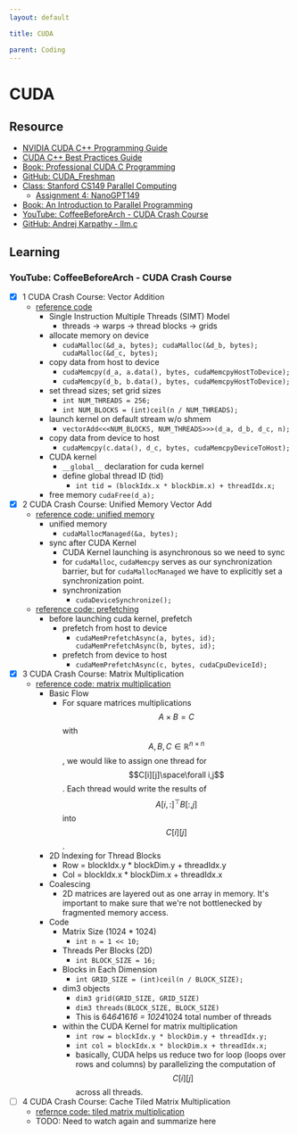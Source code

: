 ```yaml
---
layout: default

title: CUDA

parent: Coding
---
```

# CUDA

## Resource
- [NVIDIA CUDA C++ Programming Guide](https://docs.nvidia.com/cuda/cuda-c-programming-guide/index.html)
- [CUDA C++ Best Practices Guide](https://docs.nvidia.com/cuda/cuda-c-best-practices-guide/index.html)
- [Book: Professional CUDA C Programming](https://www.cs.utexas.edu/~rossbach/cs380p/papers/cuda-programming.pdf)
- [GitHub: CUDA_Freshman](https://github.com/Tony-Tan/CUDA_Freshman)
- [Class: Stanford CS149 Parallel Computing](https://gfxcourses.stanford.edu/cs149/fall23/)
    - [Assignment 4: NanoGPT149](https://github.com/stanford-cs149/cs149gpt/tree/main)
- [Book: An Introduction to Parallel Programming](https://www.cs.usfca.edu/%7Epeter/ipp/)
- [YouTube: CoffeeBeforeArch - CUDA Crash Course](https://www.youtube.com/playlist?list=PLxNPSjHT5qvtYRVdNN1yDcdSl39uHV_sU)
- [GitHub: Andrej Karpathy - llm.c](https://github.com/karpathy/llm.c/tree/master)

## Learning

### YouTube: CoffeeBeforeArch - CUDA Crash Course

- [x] 1 CUDA Crash Course: Vector Addition
    - [reference code](https://github.com/CoffeeBeforeArch/cuda_programming/blob/master/01_vector_addition/baseline/vectorAdd.cu)
        - Single Instruction Multiple Threads (SIMT) Model
            - threads -> warps -> thread blocks -> grids
        - allocate memory on device 
            - `cudaMalloc(&d_a, bytes); cudaMalloc(&d_b, bytes); cudaMalloc(&d_c, bytes);`
        - copy data from host to device
            - `cudaMemcpy(d_a, a.data(), bytes, cudaMemcpyHostToDevice);`
            - `cudaMemcpy(d_b, b.data(), bytes, cudaMemcpyHostToDevice);`
        - set thread sizes; set grid sizes
            - `int NUM_THREADS = 256;`
            - `int NUM_BLOCKS = (int)ceil(n / NUM_THREADS);`
        - launch kernel on default stream w/o shmem
            - `vectorAdd<<<NUM_BLOCKS, NUM_THREADS>>>(d_a, d_b, d_c, n);`
        - copy data from device to host
            - `cudaMemcpy(c.data(), d_c, bytes, cudaMemcpyDeviceToHost);`
        - CUDA kernel
            - `__global__` declaration for cuda kernel
            - define global thread ID (tid) 
                - `int tid = (blockIdx.x * blockDim.x) + threadIdx.x;`
        - free memory
            `cudaFree(d_a);`
- [x] 2 CUDA Crash Course: Unified Memory Vector Add
    - [reference code: unified memory](https://github.com/CoffeeBeforeArch/cuda_programming/blob/master/01_vector_addition/unified_memory/vectorAdd_um_baseline.cu)
        - unified memory
            - `cudaMallocManaged(&a, bytes);`
        - sync after CUDA Kernel
            - CUDA Kernel launching is asynchronous so we need to sync
            - for `cudaMalloc`, `cudaMemcpy` serves as our synchronization barrier, but for `cudaMallocManaged` we have to explicitly set a synchronization point.
            - synchronization
                - `cudaDeviceSynchronize();`
    - [reference code: prefetching](https://github.com/CoffeeBeforeArch/cuda_programming/blob/master/01_vector_addition/unified_memory/vectorAdd_um_prefetch.cu)
        - before launching cuda kernel, prefetch
            - prefetch from host to device
                - `cudaMemPrefetchAsync(a, bytes, id); cudaMemPrefetchAsync(b, bytes, id);`
            - prefetch from device to host
                - `cudaMemPrefetchAsync(c, bytes, cudaCpuDeviceId);`
- [x] 3 CUDA Crash Course: Matrix Multiplication
    - [reference code: matrix multiplication](https://github.com/CoffeeBeforeArch/cuda_programming/blob/master/02_matrix_mul/baseline/mmul.cu)
        - Basic Flow
            - For square matrices multiplications $$A\times B =C$$ with $$A,B,C\in\mathbb{R}^{n\times n}$$, we would like to assign one thread for $$C[i][j]\space\forall i,j$$. Each thread would write the results of $$A[i,:]^\top B[:,j]$$ into $$C[i][j]$$.
        - 2D Indexing for Thread Blocks
            - Row = blockIdx.y * blockDim.y + threadIdx.y
            - Col = blockIdx.x * blockDim.x + threadIdx.x
        - Coalescing
            - 2D matrices are layered out as one array in memory. It's important to make sure that we're not bottlenecked by fragmented memory access.
        - Code
            - Matrix Size (1024 * 1024)
                - `int n = 1 << 10;` 
            - Threads Per Blocks (2D)
                - `int BLOCK_SIZE = 16;`
            - Blocks in Each Dimension
                - `int GRID_SIZE = (int)ceil(n / BLOCK_SIZE);`
            - dim3 objects
                - `dim3 grid(GRID_SIZE, GRID_SIZE)`
                - `dim3 threads(BLOCK_SIZE, BLOCK_SIZE)`
                - This is 64*64*16*16 = 1024*1024 total number of threads
            - within the CUDA Kernel for matrix multiplication
                - `int row = blockIdx.y * blockDim.y + threadIdx.y;`
                - `int col = blockIdx.x * blockDim.x + threadIdx.x;`
                - basically, CUDA helps us reduce two for loop (loops over rows and columns) by parallelizing the computation of $$C[i][j]$$ across all threads. 
- [ ] 4 CUDA Crash Course: Cache Tiled Matrix Multiplication
    - [refernce code: tiled matrix multiplication](https://github.com/CoffeeBeforeArch/cuda_programming/blob/master/02_matrix_mul/tiled/mmul.cu)
    - TODO: Need to watch again and summarize here
 